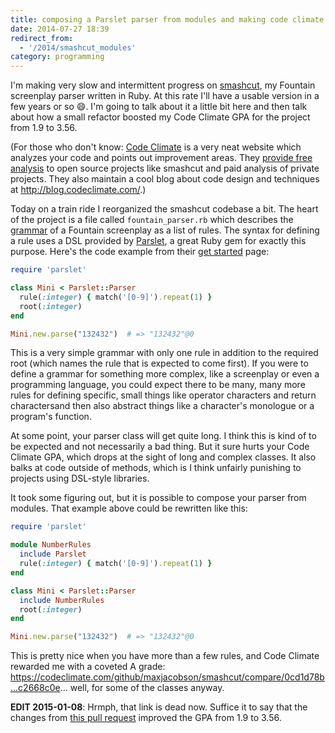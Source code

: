 ```yaml
---
title: composing a Parslet parser from modules and making code climate happy
date: 2014-07-27 18:39
redirect_from:
  - '/2014/smashcut_modules'
category: programming
---
```


I'm making very slow and intermittent progress on [smashcut](http://github.com/maxjacobson/smashcut), my Fountain screenplay parser written in Ruby. At this rate I'll have a usable version in a few years or so :smile:. I'm going to talk about it a little bit here and then talk about how a small refactor boosted my Code Climate GPA for the project from 1.9 to 3.56.

(For those who don't know: [Code Climate][] is a very neat website which analyzes your code and points out improvement areas. They [provide free analysis][] to open source projects like smashcut and paid analysis of private projects. They also maintain a cool blog about code design and techniques at <http://blog.codeclimate.com/>.)

[Code Climate]: https://codeclimate.com/
[provide free analysis]: https://codeclimate.com/github/signup

Today on a train ride I reorganized the smashcut codebase a bit. The heart of the project is a file called `fountain_parser.rb` which describes the [grammar][] of a Fountain screenplay as a list of rules. The syntax for defining a rule uses a DSL provided by [Parslet][], a great Ruby gem for exactly this purpose. Here's the code example from their [get started][] page:

[grammar]: http://en.wikipedia.org/wiki/Parsing_expression_grammar
[Parslet]: http://kschiess.github.io/parslet/
[get started]: http://kschiess.github.io/parslet/get-started.html

```ruby
require 'parslet'

class Mini < Parslet::Parser
  rule(:integer) { match('[0-9]').repeat(1) }
  root(:integer)
end

Mini.new.parse("132432")  # => "132432"@0
```

This is a very simple grammar with only one rule in addition to the required root (which names the rule that is expected to come first). If you were to define a grammar for something more complex, like a screenplay or even a programming language, you could expect there to be many, many more rules for defining specific, small things like operator characters and return charactersand then also abstract things like a character's monologue or a program's function.

At some point, your parser class will get quite long. I think this is kind of to be expected and not necessarily a bad thing. But it sure hurts your Code Climate GPA, which drops at the sight of long and complex classes. It also balks at code outside of methods, which is I think unfairly punishing to projects using DSL-style libraries.

It took some figuring out, but it is possible to compose your parser from modules. That example above could be rewritten like this:

```ruby
require 'parslet'

module NumberRules
  include Parslet
  rule(:integer) { match('[0-9]').repeat(1) }
end

class Mini < Parslet::Parser
  include NumberRules
  root(:integer)
end

Mini.new.parse("132432")  # => "132432"@0
```

This is pretty nice when you have more than a few rules, and Code Climate rewarded me with a coveted A grade: <https://codeclimate.com/github/maxjacobson/smashcut/compare/0cd1d78b...c2668c0e>... well, for some of the classes anyway.

**EDIT 2015-01-08**: Hrmph, that link is dead now. Suffice it to say that the
changes from [this pull request][] improved the GPA from 1.9 to 3.56.

[this pull request]: https://github.com/maxjacobson/smashcut/pull/26
